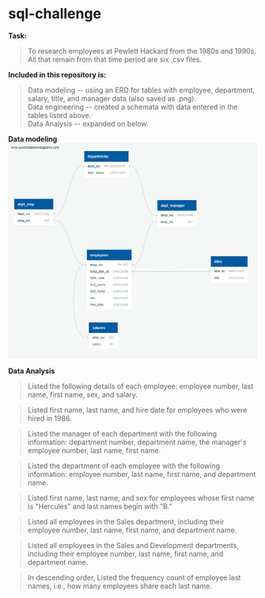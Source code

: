 # sql-challenge

**Task:**
 > To research employees at Pewlett Hackard from the 1980s and 1990s. All that remain from that time period are six .csv files.  
 
**Included in this repository is:**  
 > Data modeling -- using an ERD for tables with employee, department, salary, title, and manager data (also saved as .png).  
 > Data engineering -- created a schemata with data entered in the tables listed above.    
 > Data Analysis -- expanded on below.     

**Data modeling**  
![](https://github.com/eleshuk/sql-challenge/blob/main/ERD_image.png)

**Data Analysis**

> Listed the following details of each employee: employee number, last name, first name, sex, and salary.

> Listed first name, last name, and hire date for employees who were hired in 1986.

> Listed the manager of each department with the following information: department number, department name, the manager's employee number, last name, first name.

> Listed the department of each employee with the following information: employee number, last name, first name, and department name.

> Listed first name, last name, and sex for employees whose first name is "Hercules" and last names begin with "B."

> Listed all employees in the Sales department, including their employee number, last name, first name, and department name.

> Listed all employees in the Sales and Development departments, including their employee number, last name, first name, and department name.

> In descending order, Listed the frequency count of employee last names, i.e., how many employees share each last name.
